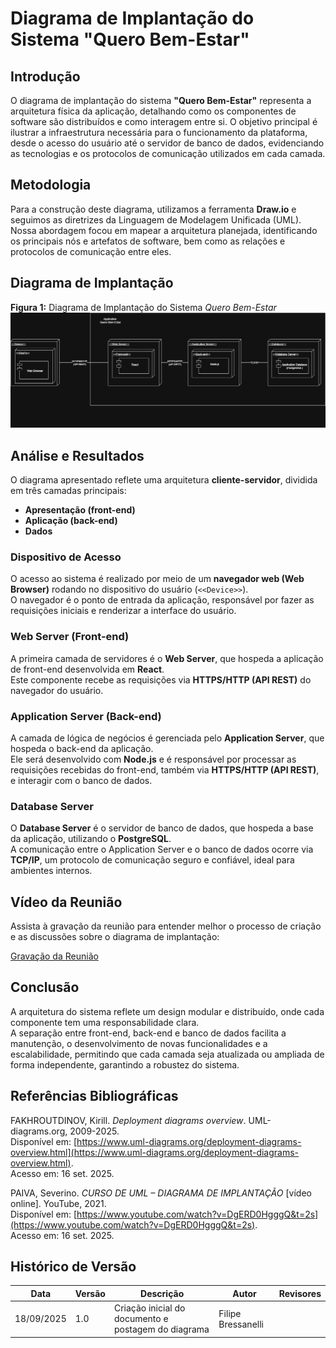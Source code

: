 # Diagrama de Implantação do Sistema "Quero Bem-Estar"

## Introdução
O diagrama de implantação do sistema **"Quero Bem-Estar"** representa a arquitetura física da aplicação, detalhando como os componentes de software são distribuídos e como interagem entre si. O objetivo principal é ilustrar a infraestrutura necessária para o funcionamento da plataforma, desde o acesso do usuário até o servidor de banco de dados, evidenciando as tecnologias e os protocolos de comunicação utilizados em cada camada.

## Metodologia
Para a construção deste diagrama, utilizamos a ferramenta **Draw.io** e seguimos as diretrizes da Linguagem de Modelagem Unificada (UML).  
Nossa abordagem focou em mapear a arquitetura planejada, identificando os principais nós e artefatos de software, bem como as relações e protocolos de comunicação entre eles.

## Diagrama de Implantação
**Figura 1:** Diagrama de Implantação do Sistema *Quero Bem-Estar*
![Diagrama de Implantação](../../assets/Diagrama%20de%20Implantação.drawio.png)
## Análise e Resultados
O diagrama apresentado reflete uma arquitetura **cliente-servidor**, dividida em três camadas principais:  
- **Apresentação (front-end)**  
- **Aplicação (back-end)**  
- **Dados**

### Dispositivo de Acesso
O acesso ao sistema é realizado por meio de um **navegador web (Web Browser)** rodando no dispositivo do usuário (`<<Device>>`).  
O navegador é o ponto de entrada da aplicação, responsável por fazer as requisições iniciais e renderizar a interface do usuário.

### Web Server (Front-end)
A primeira camada de servidores é o **Web Server**, que hospeda a aplicação de front-end desenvolvida em **React**.  
Este componente recebe as requisições via **HTTPS/HTTP (API REST)** do navegador do usuário.

### Application Server (Back-end)
A camada de lógica de negócios é gerenciada pelo **Application Server**, que hospeda o back-end da aplicação.  
Ele será desenvolvido com **Node.js** e é responsável por processar as requisições recebidas do front-end, também via **HTTPS/HTTP (API REST)**, e interagir com o banco de dados.

### Database Server
O **Database Server** é o servidor de banco de dados, que hospeda a base da aplicação, utilizando o **PostgreSQL**.  
A comunicação entre o Application Server e o banco de dados ocorre via **TCP/IP**, um protocolo de comunicação seguro e confiável, ideal para ambientes internos.

## Vídeo da Reunião
Assista à gravação da reunião para entender melhor o processo de criação e as discussões sobre o diagrama de implantação:

[Gravação da Reunião](https://unbbr.sharepoint.com/sites/G6/_layouts/15/stream.aspx?id=%2Fsites%2FG6%2FDocumentos%20Compartilhados%2FGeneral%2FRecordings%2FSubgrupo%202%20%2D%20Focos%201%20e%202%2D20250917%5F211400%2DGrava%C3%A7%C3%A3o%20de%20Reuni%C3%A3o%2Emp4&referrer=StreamWebApp%2EWeb&referrerScenario=AddressBarCopied%2Eview%2E62aaf2b9%2D2a48%2D4011%2D9d44%2Df40b9c833ecd)
    
    
## Conclusão
A arquitetura do sistema reflete um design modular e distribuído, onde cada componente tem uma responsabilidade clara.  
A separação entre front-end, back-end e banco de dados facilita a manutenção, o desenvolvimento de novas funcionalidades e a escalabilidade, permitindo que cada camada seja atualizada ou ampliada de forma independente, garantindo a robustez do sistema.

## Referências Bibliográficas

FAKHROUTDINOV, Kirill. *Deployment diagrams overview*. UML-diagrams.org, 2009-2025.  
Disponível em: [https://www.uml-diagrams.org/deployment-diagrams-overview.html](https://www.uml-diagrams.org/deployment-diagrams-overview.html).  
Acesso em: 16 set. 2025.

PAIVA, Severino. *CURSO DE UML – DIAGRAMA DE IMPLANTAÇÃO* [vídeo online]. YouTube, 2021.  
Disponível em: [https://www.youtube.com/watch?v=DgERD0HgggQ&t=2s](https://www.youtube.com/watch?v=DgERD0HgggQ&t=2s).  
Acesso em: 16 set. 2025.

## Histórico de Versão
| Data           | Versão | Descrição                                        | Autor              | Revisores |
|----------------|--------|--------------------------------------------------|--------------------|---------|
| 18/09/2025 | 1.0    | Criação inicial do documento e postagem do diagrama       | Filipe Bressanelli |    |


